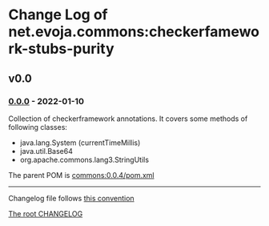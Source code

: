 # Change Log of net.evoja.commons:checkerfamework-stubs-purity

<!---
#### [Unreleased][unreleased]
##### Added
##### Changed
##### Deprecated
##### Removed
##### Fixed
##### Security
##### Broken
--->

<!--- ### [0.0.1] - [2022-01-04][c-0.0.1] --->

## v0.0

### [0.0.0] - 2022-01-10

Collection of checkerframework annotations.
It covers some methods of following classes:

* java.lang.System (currentTimeMillis)
* java.util.Base64
* org.apache.commons.lang3.StringUtils

The parent POM is [commons:0.0.4/pom.xml](https://github.com/evoja/java-commons/blob/commons/0.0.4/java/pom.xml)





------------
Changelog file follows [this convention](https://keepachangelog.com/)

[The root CHANGELOG](/CHANGELOG.md)


[unreleased]: https://github.com/evoja/java-commons/compare/checkerfamework-stubs-purity/0.0.0...master

[c-0.0.1]: https://github.com/evoja/java-commons/compare/checkerfamework-stubs-purity/0.0.0...checkerfamework-stubs-purity/0.0/1
[0.0.1]: https://github.com/evoja/java-commons/tree/checkerfamework-stubs-purity/0.0/1

[0.0.0]: https://github.com/evoja/java-commons/tree/checkerfamework-stubs-purity/0.0.0
